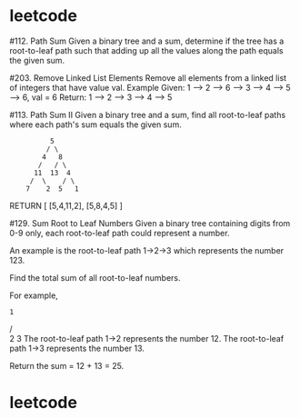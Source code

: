 # leetcode

#112. Path Sum
Given a binary tree and a sum, determine if the tree has a root-to-leaf path such that adding up all the values along the path equals the given sum.

#203. Remove Linked List Elements
Remove all elements from a linked list of integers that have value val.
Example
Given: 1 --> 2 --> 6 --> 3 --> 4 --> 5 --> 6, val = 6
Return: 1 --> 2 --> 3 --> 4 --> 5

#113. Path Sum II
Given a binary tree and a sum, find all root-to-leaf paths where each path's sum equals the given sum.

              5
             / \
            4   8
           /   / \
          11  13  4
         /  \    / \
        7    2  5   1
RETURN
[
   [5,4,11,2],
   [5,8,4,5]
]

#129. Sum Root to Leaf Numbers
Given a binary tree containing digits from 0-9 only, each root-to-leaf path could represent a number.

An example is the root-to-leaf path 1->2->3 which represents the number 123.

Find the total sum of all root-to-leaf numbers.

For example,

    1
   / \
  2   3
The root-to-leaf path 1->2 represents the number 12.
The root-to-leaf path 1->3 represents the number 13.

Return the sum = 12 + 13 = 25.
# leetcode
